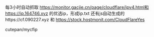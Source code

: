 每3小时自动抓取
https://monitor.gacjie.cn/page/cloudflare/ipv4.html和
 https://ip.164746.xyz
的优选ip，形成ip.txt 
还有js自动生成的https://cf.090227.xyz 和
https://stock.hostmonit.com/CloudFlareYes

cutepan/mycfip
